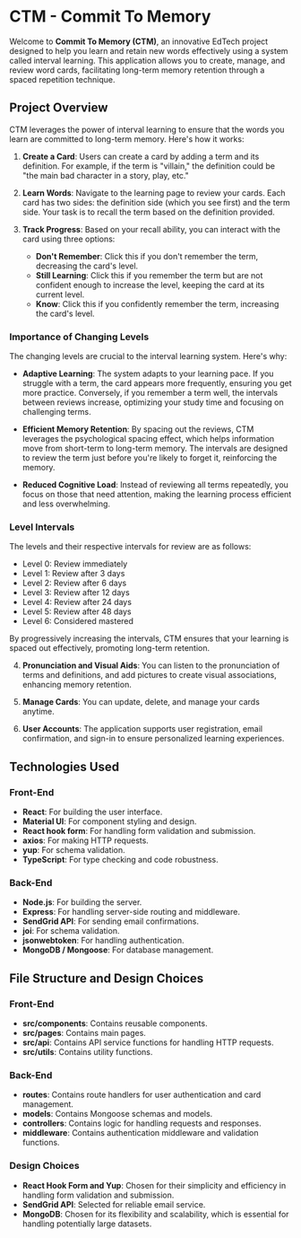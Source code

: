 # CTM - Commit To Memory

Welcome to **Commit To Memory (CTM)**, an innovative EdTech project designed to help you learn and retain new words effectively using a system called interval learning. This application allows you to create, manage, and review word cards, facilitating long-term memory retention through a spaced repetition technique.

## Project Overview

CTM leverages the power of interval learning to ensure that the words you learn are committed to long-term memory. Here's how it works:

1. **Create a Card**: Users can create a card by adding a term and its definition. For example, if the term is "villain," the definition could be "the main bad character in a story, play, etc."

2. **Learn Words**: Navigate to the learning page to review your cards. Each card has two sides: the definition side (which you see first) and the term side. Your task is to recall the term based on the definition provided.

3. **Track Progress**: Based on your recall ability, you can interact with the card using three options:
   - **Don't Remember**: Click this if you don't remember the term, decreasing the card's level.
   - **Still Learning**: Click this if you remember the term but are not confident enough to increase the level, keeping the card at its current level.
   - **Know**: Click this if you confidently remember the term, increasing the card's level.

### Importance of Changing Levels

The changing levels are crucial to the interval learning system. Here's why:

- **Adaptive Learning**: The system adapts to your learning pace. If you struggle with a term, the card appears more frequently, ensuring you get more practice. Conversely, if you remember a term well, the intervals between reviews increase, optimizing your study time and focusing on challenging terms.

- **Efficient Memory Retention**: By spacing out the reviews, CTM leverages the psychological spacing effect, which helps information move from short-term to long-term memory. The intervals are designed to review the term just before you're likely to forget it, reinforcing the memory.

- **Reduced Cognitive Load**: Instead of reviewing all terms repeatedly, you focus on those that need attention, making the learning process efficient and less overwhelming.

### Level Intervals

The levels and their respective intervals for review are as follows:
- Level 0: Review immediately
- Level 1: Review after 3 days
- Level 2: Review after 6 days
- Level 3: Review after 12 days
- Level 4: Review after 24 days
- Level 5: Review after 48 days
- Level 6: Considered mastered

By progressively increasing the intervals, CTM ensures that your learning is spaced out effectively, promoting long-term retention.

4. **Pronunciation and Visual Aids**: You can listen to the pronunciation of terms and definitions, and add pictures to create visual associations, enhancing memory retention.

5. **Manage Cards**: You can update, delete, and manage your cards anytime.

6. **User Accounts**: The application supports user registration, email confirmation, and sign-in to ensure personalized learning experiences.

## Technologies Used

### Front-End
- **React**: For building the user interface.
- **Material UI**: For component styling and design.
- **React hook form**: For handling form validation and submission.
- **axios**: For making HTTP requests.
- **yup**: For schema validation.
- **TypeScript**: For type checking and code robustness.

### Back-End
- **Node.js**: For building the server.
- **Express**: For handling server-side routing and middleware.
- **SendGrid API**: For sending email confirmations.
- **joi**: For schema validation.
- **jsonwebtoken**: For handling authentication.
- **MongoDB / Mongoose**: For database management.

## File Structure and Design Choices

### Front-End
- **src/components**: Contains reusable components.
- **src/pages**: Contains main pages.
- **src/api**: Contains API service functions for handling HTTP requests.
- **src/utils**: Contains utility functions.

### Back-End
- **routes**: Contains route handlers for user authentication and card management.
- **models**: Contains Mongoose schemas and models.
- **controllers**: Contains logic for handling requests and responses.
- **middleware**: Contains authentication middleware and validation functions.

### Design Choices
- **React Hook Form and Yup**: Chosen for their simplicity and efficiency in handling form validation and submission.
- **SendGrid API**: Selected for reliable email service.
- **MongoDB**: Chosen for its flexibility and scalability, which is essential for handling potentially large datasets.
